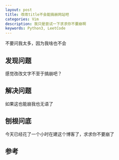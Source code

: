 ```yaml
---
layout: post
title: 改改title不会能搞崩网站吧
categories: Vim
description: 我只是尝试一下求求你不要崩啊
keywords: Python3, LeetCode
---
```


不要问我太多，因为我啥也不会

## 发现问题

感觉改改文字不至于搞崩吧？

## 解决问题

如果这也能崩我也无语了

## 刨根问底

今天已经花了一个小时在建这个博客了，求求你不要崩了

## 参考
